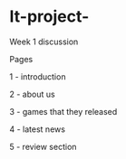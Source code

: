 # It-project-
Week 1 discussion

Pages

1 - introduction

2 - about us 

3 - games that they released

4 - latest news 

5 - review section
